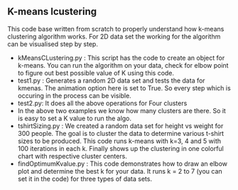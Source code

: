 ## K-means lcustering

This code base written from scratch to properly understand how k-means clustering algorithm works.
For 2D data set the working for the algorithm can be visualised step by step.

* kMeansCLustering.py : This script has the code to create an object for k-means. You can run the algorithm on your data, check for elbow point to figure out best possible value of K using this code.
* test1.py : Generates a random 2D data set and tests the data for kmenas. The animation option here is set to True. So every step which is occuring in the process can be visible.
* test2.py: It does all the above operations for Four clusters
* In the above two examples we know how many clusters are there. So it is easy to set a K value to run the algo.
* tshirtSizing.py : We created a random data set for height vs weight for 300 people. The goal is to cluster the data to determine various t-shirt sizes to be produced. This code runs k-means with k=3, 4 and 5 with 100 iterations in each k. Finally shows up the clustering in one colorful chart with respective cluster centers.
* findOptimumKvalue.py : This code demonstrates how to draw an elbow plot and determine the best k for your data. It runs k = 2 to 7 (you can set it in the code) for three types of data sets.